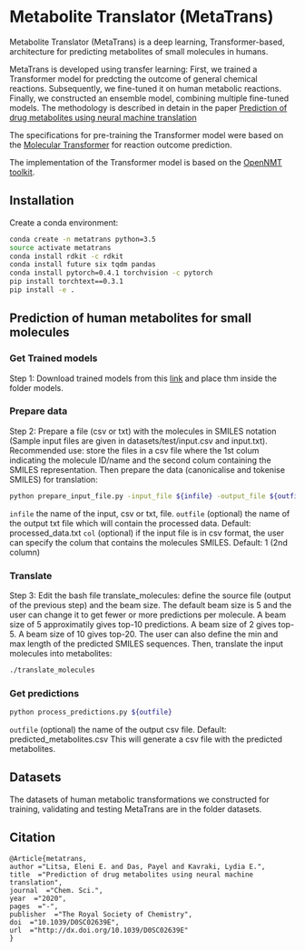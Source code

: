 # Metabolite Translator (MetaTrans)

Metabolite Translator (MetaTrans) is a deep learning, Transformer-based, architecture for predicting metabolites of small molecules in humans. 

MetaTrans is developed using transfer learning: First, we trained a Transformer model for predcting the outcome of general chemical reactions. Subsequently, we fine-tuned it on human metabolic reactions. Finally, we constructed an ensemble model, combining multiple fine-tuned models. 
The methodology is described in detain in the paper [Prediction of drug metabolites using neural machine translation](https://pubs.rsc.org/en/content/articlelanding/2020/SC/D0SC02639E#!divAbstract)

The specifications for pre-training the Transformer model were based on the [Molecular Transformer](https://github.com/pschwllr/MolecularTransformer) for reaction outcome prediction.


The implementation of the Transformer model is based on the [OpenNMT toolkit](http://opennmt.net/OpenNMT-py/). 

## Installation

Create a conda environment:

```bash
conda create -n metatrans python=3.5
source activate metatrans
conda install rdkit -c rdkit
conda install future six tqdm pandas
conda install pytorch=0.4.1 torchvision -c pytorch
pip install torchtext==0.3.1
pip install -e .
```

## Prediction of human metabolites for small molecules

### Get Trained models
Step 1: Download trained models from this [link](https://rice.box.com/s/5jeb5pp0a3jjr3jvkakfmck4gi71opo0) and place thm inside the folder models.

### Prepare data
Step 2: Prepare a file (csv or txt) with the molecules in SMILES notation (Sample input files are given in datasets/test/input.csv and input.txt). 
Recommended use: store the files in a csv file where the 1st colum indicating the molecule ID/name and the second colum containing the SMILES representation.
Then prepare the data (canonicalise and tokenise SMILES) for translation:

```bash
python prepare_input_file.py -input_file ${infile} -output_file ${outfile} -col ${col}
```
`infile` the name of the input, csv or txt, file.
`outfile` (optional) the name of the output txt file which will contain the processed data. Default: processed_data.txt
`col` (optional) if the input file is in csv format, the user can specify the colum that contains the molecules SMILES. Default: 1 (2nd column)

### Translate
Step 3: Edit the bash file translate_molecules: define the source file (output of the previous step) and the beam size. The default beam size is 5 and the user can change it to get fewer or more predictions per molecule. A beam size of 5 approximatily gives top-10 predictions. A beam size of 2 gives top-5. A beam size of 10 gives top-20. The user can also define the min and max length of the predicted SMILES sequences.
Then, translate the input molecules into metabolites:

```bash
./translate_molecules
```
 

### Get predictions

```bash
python process_predictions.py ${outfile}
```
`outfile` (optional) the name of the output csv file. Default: predicted_metabolites.csv 
This will generate a csv file with the predicted metabolites.


## Datasets

The datasets of human metabolic transformations we constructed for training, validating and testing MetaTrans are in the folder datasets. 


## Citation

```
@Article{metatrans,
author ="Litsa, Eleni E. and Das, Payel and Kavraki, Lydia E.",
title  ="Prediction of drug metabolites using neural machine translation",
journal  ="Chem. Sci.",
year  ="2020",
pages  ="-",
publisher  ="The Royal Society of Chemistry",
doi  ="10.1039/D0SC02639E",
url  ="http://dx.doi.org/10.1039/D0SC02639E"
}
```

